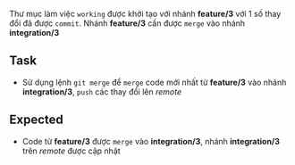 Thư mục làm việc `working` được khởi tạo với nhánh **feature/3** với 1 số thay đổi đã được `commit`.
Nhánh **feature/3** cần được `merge` vào nhánh **integration/3**

## Task
- Sử dụng lệnh `git merge` để `merge` code mới nhất từ **feature/3** vào nhánh **integration/3**, `push` các thay đổi lên *remote*

## Expected
- Code từ **feature/3** được `merge` vào **integration/3**, nhánh **integration/3** trên *remote* được cập nhật
